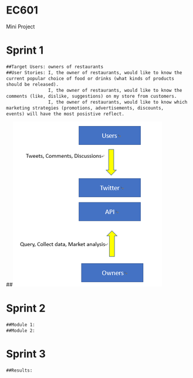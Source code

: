 # EC601
Mini Project

# Sprint 1
    ##Target Users: owners of restaurants
    ##User Stories: I, the owner of restaurants, would like to know the current popular choice of food or drinks (what kinds of products                       should be released).              
                    I, the owner of restaurants, would like to know the comments (like, dislike, suggestions) on my store from customers.
                    I, the owner of restaurants, would like to know which marketing strategies (promotions, advertisements, discounts,                         events) will have the most posistive reflect.  
   ##<img src="https://github.com/ThomasChen1997/EC601/blob/master/%E6%9C%AA%E5%91%BD%E5%90%8D.png">
# Sprint 2
    ##Module 1:
    ##Module 2:
# Sprint 3
    ##Results:
 
